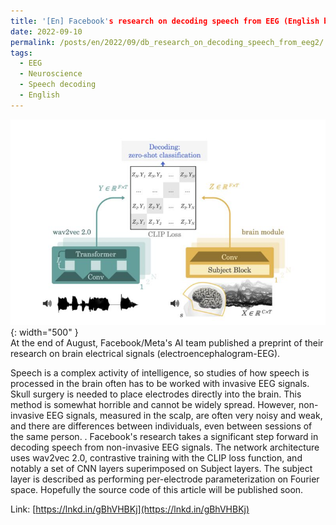 ```yaml
---
title: '[En] Facebook's research on decoding speech from EEG (English below)'
date: 2022-09-10
permalink: /posts/en/2022/09/db_research_on_decoding_speech_from_eeg2/
tags:
  - EEG
  - Neuroscience
  - Speech decoding
  - English
---
```


![Facebook research on EEG and speed](/images/post/2022_fb_research_eeg.jpeg){: width="500" }<br>
At the end of August, Facebook/Meta's AI team published a preprint of their research on brain electrical signals (electroencephalogram-EEG).

Speech is a complex activity of intelligence, so studies of how speech is processed in the brain often has to be worked with invasive EEG signals. Skull surgery is needed to place electrodes directly into the brain. This method is somewhat horrible and cannot be widely spread. However, non-invasive EEG signals, measured in the scalp, are often very noisy and weak, and there are differences between individuals, even between sessions of the same person. .
Facebook's research takes a significant step forward in decoding speech from non-invasive EEG signals. The network architecture uses wav2vec 2.0, contrastive training with the CLIP loss function, and notably a set of CNN layers superimposed on Subject layers. The subject layer is described as performing per-electrode parameterization on Fourier space.
Hopefully the source code of this article will be published soon.

Link: [https://lnkd.in/gBhVHBKj](https://lnkd.in/gBhVHBKj)